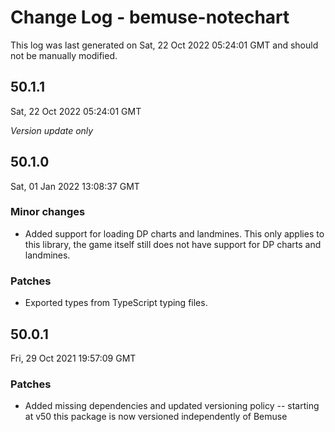 # Change Log - bemuse-notechart

This log was last generated on Sat, 22 Oct 2022 05:24:01 GMT and should not be manually modified.

## 50.1.1
Sat, 22 Oct 2022 05:24:01 GMT

_Version update only_

## 50.1.0
Sat, 01 Jan 2022 13:08:37 GMT

### Minor changes

- Added support for loading DP charts and landmines. This only applies to this library, the game itself still does not have support for DP charts and landmines.

### Patches

- Exported types from TypeScript typing files.

## 50.0.1
Fri, 29 Oct 2021 19:57:09 GMT

### Patches

- Added missing dependencies and updated versioning policy -- starting at v50 this package is now versioned independently of Bemuse

